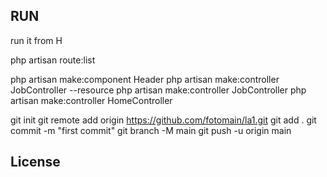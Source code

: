 
## RUN
run it from H


php artisan route:list


php artisan make:component Header
php artisan make:controller JobController --resource
php artisan make:controller JobController
php artisan make:controller HomeController 

git init
git remote add origin https://github.com/fotomain/la1.git
git add .
git commit -m "first commit"
git branch -M main
git push -u origin main

## License


